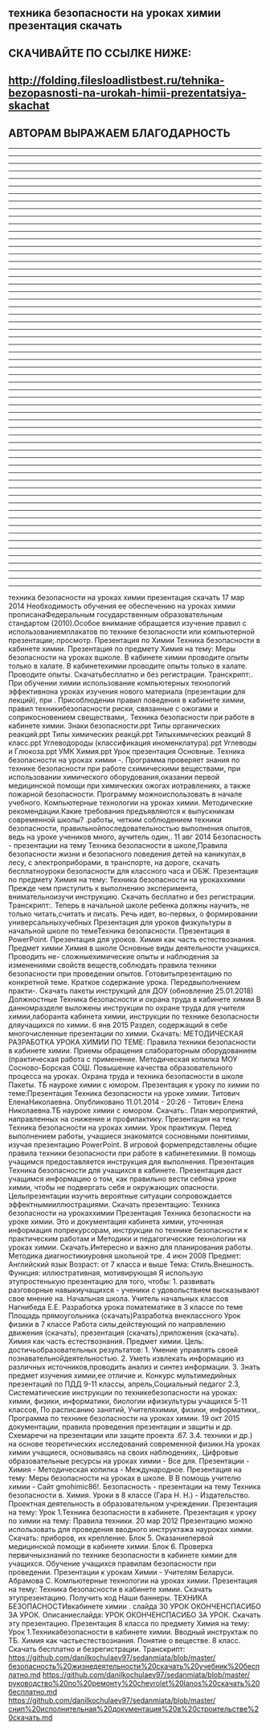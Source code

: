 техника безопасности на уроках химии презентация скачать
--------------------------------------------------
СКАЧИВАЙТЕ ПО ССЫЛКЕ НИЖЕ:
--------------------------------------------------
http://folding.filesloadlistbest.ru/tehnika-bezopasnosti-na-urokah-himii-prezentatsiya-skachat
--------------------------------------------------
АВТОРАМ ВЫРАЖАЕМ БЛАГОДАРНОСТЬ
--------------------------------------------------
--------------------------------------------------
--------------------------------------------------
--------------------------------------------------
--------------------------------------------------
--------------------------------------------------
--------------------------------------------------
--------------------------------------------------
--------------------------------------------------
--------------------------------------------------
--------------------------------------------------
--------------------------------------------------
--------------------------------------------------
--------------------------------------------------
--------------------------------------------------
--------------------------------------------------
--------------------------------------------------
--------------------------------------------------
--------------------------------------------------
--------------------------------------------------
--------------------------------------------------
--------------------------------------------------
--------------------------------------------------
--------------------------------------------------
--------------------------------------------------
--------------------------------------------------
--------------------------------------------------
--------------------------------------------------
--------------------------------------------------
--------------------------------------------------
--------------------------------------------------
--------------------------------------------------
--------------------------------------------------
--------------------------------------------------
--------------------------------------------------
--------------------------------------------------
--------------------------------------------------
--------------------------------------------------
--------------------------------------------------
--------------------------------------------------
--------------------------------------------------
--------------------------------------------------
--------------------------------------------------
--------------------------------------------------
--------------------------------------------------
--------------------------------------------------
--------------------------------------------------
--------------------------------------------------
--------------------------------------------------
--------------------------------------------------
--------------------------------------------------
--------------------------------------------------
--------------------------------------------------
--------------------------------------------------
--------------------------------------------------
--------------------------------------------------
--------------------------------------------------
--------------------------------------------------
--------------------------------------------------
--------------------------------------------------
техника безопасности на уроках химии презентация скачать 17 мар 2014  Необходимость обучения ее обеспечению на уроках химии прописанаФедеральным государственным образовательным стандартом (2010).Особое внимание обращается  изучение правил с использованиемплакатов по технике безопасности или компьютерной презентации;.просмотр. Презентация по Химии Техника безопасности в кабинете химии. Презентация по предмету Химия на тему: Меры безопасности на уроках вшколе. В кабинете химии проводите опыты только в халате. В кабинетехимии проводите опыты только в халате. Проводите опыты. Скачатьбесплатно и без регистрации.  Транскрипт:. При обучении химии использование компьютерных технологий эффективнона уроках изучения нового материала (презентации для лекций), при . Присоблюдении правил поведения в кабинете химии, правил техникибезопасности риски, связанные с ожогами и соприкосновением свеществами,. Техника безопасности при работе в кабинете химии. Знаки безопасности.ppt Типы органических реакций.ppt  Типы химических реакцй.ppt  Типыхимических реакций 8 класс.ppt  Углеводороды (классификация иноменклатура).ppt  Углеводы и Глюкоза.ppt  УМК Химия.ppt  Урок презентация Основные. Техника безопасности на уроках химии -. Программа проверяет знания по технике безопасности при работе схимическими веществами, при использовании химического оборудования,оказании первой медицинской помощи при химических ожогах иотравлениях, а также пожарной безопасности. Программу можноиспользовать в начале учебного. Компьютерные технологии на уроках химии. Методические рекомендации.Какие требования предъявляются к выпускникам современной школы? .работы, четким соблюдением техники безопасности, правильнойпоследовательностью выполнения опытов, ведь на уроке учеников много, аучитель  один,. 11 авг 2014  Безопасность - презентации на тему Техника безопасности в школе,Правила безопасности жизни и безопасного поведения детей на каникулах,в лесу, с электроприборами, в транспорте, на дороге, скачать бесплатноуроки безопасности для классного часа и ОБЖ. Презентация по предмету Химия на тему: Техника безопасности на урокаххимии Прежде чем приступить к выполнению эксперимента, внимательноизучи инструкцию. Скачать бесплатно и без регистрации.  Транскрипт:. Теперь в начальной школе ребенка должны научить, не только читать,считать и писать. Речь идет, во-первых, о формировании универсальныхучебных  Презентация для уроков физкультуры в начальной школе по темеТехника безопасности. Презентация в PowerPoint. Презентация для уроков. Химия как часть естествознания. Предмет химии  Химия в школе
Основные виды деятельности учащихся. Проводить не- сложныехимические опыты и наблюдения за изменениями свойств веществ,соблюдать правила техники безопасности при проведении опытов. Готовитьпрезентацию по конкретной теме. Краткое содержание урока. Передвыполнением практи-. Скачать пакеты инструкций для ДОУ (обновление 25.01.2018) Должностные Техника безопасности и охрана труда в кабинете химии  В данномразделе выложены инструкции по охране труда для учителя химии,лаборанта кабинета химии, инструкции по технике безопасности дляучащихся по химии. 6 янв 2015  Раздел, содержащий в себе многочисленные презентации по химии. Скачать:  МЕТОДИЧЕСКАЯ РАЗРАБОТКА УРОКА ХИМИИ ПО ТЕМЕ: Правила техники безопасности в кабинете химии. Приемы обращения слабораторным оборудованием (практическая работа с применение. Методическая копилка  МОУ Сосново-Борская СОШ. Повышение качества образовательного процесса на уроках. Охрана труда и техника безопасности в школе  Пакеты. ТБ науроке химии с юмором.  Презентация к уроку по химии по теме:Презентация Техника безопасности на уроке химии. Титович ЕленаНиколаевна. Опубликовано 11.01.2014 - 20:26 - Титович Елена Николаевна.ТБ науроке химии с юмором. Скачать:. План мероприятий, направленных на снижение и профилактику. Презентация на тему: Техника безопасности на уроках химии. Урок  практикум. Перед выполнением работы, учащиеся знакомятся сосновными понятиями, изучая презентацию PowerPoint. В игровой формепредставлены общие правила техники безопасности при работе в кабинетехимии. В помощь учащимся предоставляется инструкция для выполнения. Презентация Техника безопасности для учащихся в кабинете. Презентация даст учащимся информацию о том, как правильно вести себяна уроке химии, чтобы не подвергать себя и окружающих опасности. Цельпрезентации  изучить вероятные ситуации  сопровождается эффектнымииллюстрациями. Скачать презентацию: Техника безопасности на урокаххимии
Презентация Техника безопасности на уроке химии. Это и документация кабинета химии, уточннная информация попрекурсорам, инструкции по технике безопасности к практическим работам и Методики и педагогические технологии на уроках химии. Скачать.Интересно и важно для планирования работы. Методика диагностикиуровня школьной тре. 4 июн 2008  Предмет: Английский язык Возраст: от 7 класса и выше Тема: Стиль.Внешность. Функция: иллюстративная, мотивирующая Я использую этупростенькую презентацию для того, чтобы: 1. развивать разговорные навыкиучащихся - ученики с удовольствием высказывают свое мнение на. Начальная школа. Учитель начальных классов Нагнибеда Е.Е. Разработка урока поматематике в 3 классе по теме Площадь прямоугольника (скачать)Разработка внеклассного  Урок физики в 7 классе Работа силы,действующий по направлению движения (скачать), презентация (скачать),приложения (скачать). Химия как часть естествознания. Предмет химии. Цель: достичьобразовательных результатов: 1. Умение управлять своей познавательнойдеятельностью. 2. Уметь извлекать информацию из различных источников,проводить анализ и синтез информации. 3. Знать предмет изучения химии,ее отличие и. Конкурс мультимедийных презентаций по ПДД 9-11 классы, апрель,Социальный педагог  2.3, Систематические инструкции по техникебезопасности на уроках: химии, физики, информатики, биологии ифизкультуры учащихся 5-11 классов, По расписанию занятий, Учителяхимии, физики, информатики,. Программа по технике безопасности на уроках химии. 19 окт 2015  документации, правила проведения презентации и защиты и др.  Схемаречи на презентации или защите проекта .67. 3.4. техники и др.) на основе теоретических исследований современной физики.На уроках химии учащиеся, основываясь на своих наблюдениях,. Цифровые образовательные ресурсы на уроках химии - Все для. Презентации - Химия - Методическая копилка - Международное. Презентация на тему: Меры безопасности на уроках в школе. В
В помощь учителю химии - Сайт gmohimic86!. Безопасность - презентации на тему Техника безопасности в. Химия. Уроки в 8 классе (Гара Н. Н.) - Издательство. Проектная деятельность в образовательном учреждении. Презентация на тему: Урок 1.Техника безопасности в кабинете. Презентация к уроку по химии на тему: Правила техники. 20 мар 2012  Презентацию можно использовать для проведения вводного инструктажа науроках химии.  Скачать:  приборов, их крепление. Блок 5. Оказаниепервой медицинской помощи в кабинете химии. Блок 6. Проверка первичныхзнаний по технике безопасности в кабинете химии для учащихся. Обучение учащихся правилам безопасности при проведении. Презентации к урокам Химии - Учителям Беларуси. Абрамова С.  Компьютерные технологии на уроках химии. Презентация на тему: Техника безопасности в кабинете химии. Скачать этупрезентацию. Получить код Наши баннеры. ТЕХНИКА БЕЗОПАСНОСТИвкабинете химии . слайда 30 УРОК ОКОНЧЕНСПАСИБО ЗА УРОК. Описаниеслайда: УРОК ОКОНЧЕНСПАСИБО ЗА УРОК. Скачать эту презентацию. Презентация 8 класса по предмету Химия на тему: Урок 1.Техникабезопасности в кабинете химии. Вводный инструктаж по ТБ. Химия как частьестествознания. Понятие о веществе. 8 класс. Скачать бесплатно и безрегистрации.  Транскрипт:
https://github.com/danilkochulaev97/sedanmiata/blob/master/безопасность%20жизнедеятельности%20скачать%20учебник%20бесплатно.md
https://github.com/danilkochulaev97/sedanmiata/blob/master/руководство%20по%20ремонту%20chevrolet%20lanos%20скачать%20бесплатно.md
https://github.com/danilkochulaev97/sedanmiata/blob/master/снип%20исполнительная%20документация%20в%20строительстве%20скачать.md